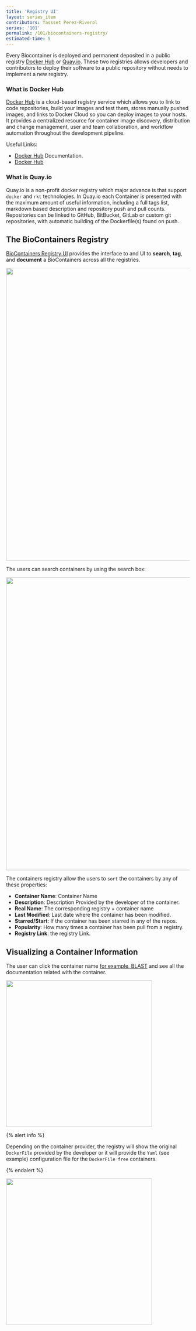 ```yaml
---
title: 'Registry UI'
layout: series_item
contributors: Yassset Perez-Riverol
series: '101'
permalink: /101/biocontainers-registry/
estimated-time: 5
---
```


Every Biocontainer is deployed and permanent deposited in a public registry [Docker Hub](http://hub.docker.com) or [Quay.io](quay.io). These two registries allows developers and contributors 
to deploy their software to a public repository without needs to implement a new registry. 

### What is Docker Hub 

[Docker Hub](https://docs.docker.com/docker-hub/) is a cloud-based registry service which allows you to link to code repositories, build your images and test them, stores manually pushed images,
and links to Docker Cloud so you can deploy images to your hosts. It provides a centralized resource for container image discovery, distribution and change management,
user and team collaboration, and workflow automation throughout the development pipeline.
 
Useful Links: 

- [Docker Hub](https://docs.docker.com/docker-hub/) Documentation. 
- [Docker Hub](https://hub.docker.com/)
  
### What is Quay.io 


Quay.io is a non-profit docker registry which major advance is that support `docker` and `rkt` technologies. In Quay.io each Container is presented with the maximum amount of useful information, including a full tags list, markdown based 
description and repository push and pull counts. Repositories can be linked to GitHub, BitBucket, GitLab or custom git repositories, with automatic building of the Dockerfile(s) found on push.


## The BioContainers Registry

[BioContainers Registry UI](http://biocontainers.pro/registry/) provides the interface to and UI to **search**, **tag**, and **document** a BioContainers across all the registries.

 
<img class="splashIcon" src="{{ site.baseurl}}/img/series/101/registry.png" width="800px">      

The users can search containers by using the search box: 


<img class="splashIcon" src="{{ site.baseurl}}/img/series/101/search.png" width="800px">  


                                                                                                                                                 
The containers registry allow the users to `sort` the containers by any of these properties: 
  
- **Container Name**: Container Name  
- **Description**: Description Provided by the developer of the container.  
- **Real Name**: The corresponding registry + container name 
- **Last Modified**: Last date where the container has been modified.
- **Starred/Start**: If the container has been starred in any of the repos. 
- **Popularity**: How many times a container has been pull from a registry. 
- **Registry Link**: the registry Link. 

## Visualizing a Container Information

The user can click the container name [for example, BLAST](/101/running-example/) and see all the documentation related with the container. 

<img class="splashIcon" src="{{ site.baseurl}}/img/series/101/blast.png" width="400px">  

{% alert info %}
 
Depending on the container provider, the registry will show the original `DockerFile` provided by the developer or it will provide the `Yaml` (see example) configuration file for the `DockerFile free`
containers. 

{% endalert %} 

<img class="splashIcon" src="{{ site.baseurl}}/img/series/101/bedtools.png" width="400px">  

                                                                                                                                                                                                                                                                                                                       

